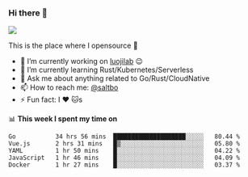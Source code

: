 ### Hi there 👋

![](https://komarev.com/ghpvc/?username=saltbo&color=brightgreen&label=visits)

This is the place where I opensource :rofl:

- 🔭 I’m currently working on [luojilab](https://www.igetget.com) :wink:
- 🌱 I’m currently learning Rust/Kubernetes/Serverless
- 💬 Ask me about anything related to Go/Rust/CloudNative
- 📫 How to reach me: [@saltbo](https://twitter.com/saltbobx)
- ⚡ Fun fact: I :heart: :cat:s

📊 **This week I spent my time on**
<!--START_SECTION:waka-->
```text
Go           34 hrs 56 mins  ████████████████████░░░░░   80.44 % 
Vue.js       2 hrs 31 mins   █▒░░░░░░░░░░░░░░░░░░░░░░░   05.80 % 
YAML         1 hr 50 mins    █░░░░░░░░░░░░░░░░░░░░░░░░   04.22 % 
JavaScript   1 hr 46 mins    █░░░░░░░░░░░░░░░░░░░░░░░░   04.09 % 
Docker       1 hr 27 mins    █░░░░░░░░░░░░░░░░░░░░░░░░   03.37 % 
```
<!--END_SECTION:waka-->
